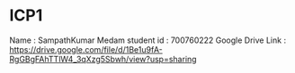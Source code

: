 # ICP1
Name : SampathKumar Medam
student id : 700760222
Google Drive Link : https://drive.google.com/file/d/1Be1u9fA-RgGBgFAhTTlW4_3qXzg5Sbwh/view?usp=sharing
